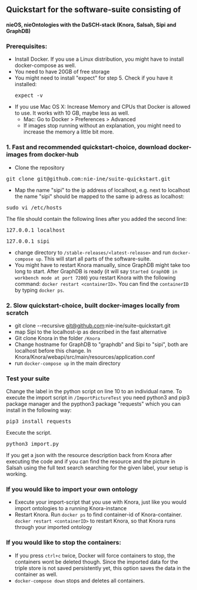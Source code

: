 ## Quickstart for the software-suite consisting of
#### nieOS, nieOntologies with the DaSCH-stack (Knora, Salsah, Sipi and GraphDB) 

### Prerequisites:
 - Install Docker. If you use a Linux distribution, you might have to install docker-compose as well.
 - You need to have 20GB of free storage
 - You might need to install "expect" for step 5. Check if you have it installed: <pre>expect -v</pre>
 - If you use Mac OS X: Increase Memory and CPUs that Docker is allowed to use. It works with 10 GB, maybe less as well.
	 - 	Mac: Go to Docker > Preferences > Advanced
	 - If images stop running without an explanation, you might need to increase the memory a little bit more.

### 1. Fast and recommended quickstart-choice, download docker-images from docker-hub
 - Clone the repository
 <pre>git clone git@github.com:nie-ine/suite-quickstart.git</pre>
 - Map the name "sipi" to the ip address of localhost, e.g. next to localhost the name "sipi" should be mapped to the same ip adress as localhost:
 <pre>sudo vi /etc/hosts</pre> 
 The file should contain the following lines after you added the second line:
 <pre>127.0.0.1 localhost</pre>
 <pre>127.0.0.1 sipi</pre>
 - change directory to ```/stable-releases/<latest-release>``` and run ```docker-compose up```. This will start all parts of the software-suite.
 - You might have to restart Knora manually, since GraphDB might take too long to start. After GraphDB is ready (it will say ```Started GraphDB in workbench mode at port 7200```) you restart Knora with the following command: 
 ```docker restart <containerID>```. You can find the ```containerID``` by typing ```docker ps```.
 
 
### 2. Slow quickstart-choice, built docker-images locally from scratch
- git clone --recursive git@github.com:nie-ine/suite-quickstart.git
- map Sipi to the localhost-ip as described in the fast alternative
- Git clone Knora in the folder ```/Knora```
- Change hostname for GraphDB to "graphdb" and Sipi to "sipi", both are localhost before this change. In Knora/Knora/webapi/src/main/resources/application.conf
- run ```docker-compose up``` in the main directory

### Test your suite
Change the label in the python script on line 10 to an individual name. To execute the import script in ```/ImportPictureTest``` you need python3 and pip3 package manager and the pypthon3 package "requests" which you can install in the following way:

<pre>pip3 install requests</pre> 

Execute the script.

<pre>python3 import.py</pre> 

If you get a json with the resource description back from Knora after executing the code and if you can find the resource and the picture in Salsah using the full text search searching for the given label, your setup is working.


### If you would like to import your own ontology
 - Execute your import-script that you use with Knora, just like you would import ontologies to a running Knora-instance
 - Restart Knora. Run ```docker ps``` to find container-id of Knora-container. ```docker restart <containerID>``` to restart Knora, so that Knora runs through your imported ontology


### If you would like to stop the containers:

 - If you press ```ctrl+c``` twice, Docker will force containers to stop, the containers wont be deleted though. Since the imported data for the triple store is not saved persistently yet, this option saves the data in the container as well.
 - ```docker-compose down``` stops and deletes all containers.
